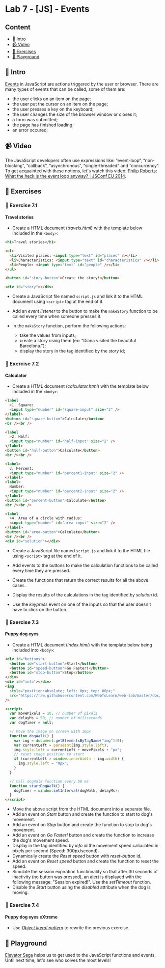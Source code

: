 # Lab 7 - [JS] - Events

## Content

- [🦉 Intro](#-Intro)
- [📹 Video](#-Video)
- [🎢 Exercises](#-Exercises)
- [🚀 Playground](#-Playground)

## 🦉 Intro

[Events](https://developer.mozilla.org/en-US/docs/Web/Events) in JavaScript are actions triggered by the user or browser.
There are many types of events that can be called, some of them are:

- the user clicks on an item on the page;
- the user put the cursor on an item on the page;
- the user presses a key on the keyboard;
- the user changes the size of the browser window or closes it;
- a form was submitted;
- the page has finished loading;
- an error occured;

## 📹 Video

The JavaScript developers often use expressions like: “event-loop”, “non-blocking”, “callback”, “asynchronous”, “single-threaded” and “concurrency”. To get acquainted with these notions, let's watch this video: 
[Philip Roberts: What the heck is the event loop anyway? | JSConf EU 2014](https://www.youtube.com/watch?v=8aGhZQkoFbQ&t=420s).

## 🎢 Exercises

### 💪 Exercise 7.1

#### Travel stories

- Create a HTML document (_travels.html_) with the template below included in the `<body>`:

```html
<h1>Travel stories</h1>

<ul>
  <li>Visited places: <input type="text" id="places" /></li>
  <li>Characteristics: <input type="text" id="characteristics" /></li>
  <li>People: <input type="text" id="people" /></li>
</ul>

<button id="story-button">Create the story!</button>

<div id="story"></div>
```

- Create a JavaScript file named `script.js` and link it to the HTML document using `<script>` tag at the end of it.
- Add an _event listener_ to the button to make the `makeStory` function to be called every time when someone presses it.
- In the `makeStory` function, perform the following actions:

  - take the values from inputs;
  - create a story using them (ex: "Diana visited the beautiful Barcelona.");
  - display the story in the tag identified by the _story_ id;

### 💪 Exercise 7.2

#### Calculator

- Create a HTML document (_calculator.html_) with the template below included in the `<body>`:

```html
<label
  >1. Square:
  <input type="number" id="square-input" size="2" />
</label>
<button id="square-button">Calculate</button>
<br /><br />

<label
  >2. Half:
  <input type="number" id="half-input" size="2" />
</label>
<button id="half-button">Calculate</button>
<br /><br />

<label>
  3. Percent:
  <input type="number" id="percent1-input" size="2" />
</label>
<label>
  Number:
  <input type="number" id="percent2-input" size="2" />
</label>
<button id="percent-button">Calculate</button>
<br /><br />

<label
  >4. Area of a circle with radius:
  <input type="number" id="area-input" size="2" />
</label>
<button id="area-button">Calculate</button>
<br /><br />
<div id="solution"></div>
```

- Create a JavaScript file named `script.js` and link it to the HTML file using `<script>` tag at the end of it.
- Add events to the buttons to make the calculation functions to be called every time they are pressed.
- Create the functions that return the correct results for all the above cases.
- Display the results of the calculations in the tag identified by _solution_ id.

- Use the _keypress_ event on one of the inputs so that the user doesn't have to click on the button.

### 💪 Exercise 7.3

#### Puppy dog eyes

- Create a HTML document (_index.html_) with the template below being included into `<body>`:

```html
<div id="buttons">
  <button id="start-button">Start</button>
  <button id="speed-button">Go Faster!</button>
  <button id="stop-button">Stop</button>
</div>
<div id="info"></div>
<img
  style="position:absolute; left: 0px; top: 80px;"
  src="https://raw.githubusercontent.com/WebToLearn/web-lab/master/doc/lab-7-ro/dog.gif"
/>

<script>
  var movePixels = 10; // number of pixels
  var delayMs = 50; // number of miliseconds
  var dogTimer = null;

  // Move the image on screen with 10px
  function dogWalk() {
    var img = document.getElementsByTagName("img")[0];
    var currentLeft = parseInt(img.style.left);
    img.style.left = currentLeft + movePixels + "px";
    // reset image position to start
    if (currentLeft > window.innerWidth - img.width) {
      img.style.left = "0px";
    }
  }

  // Call dogWalk function every 50 ms
  function startDogWalk() {
    dogTimer = window.setInterval(dogWalk, delayMs);
  }
</script>
```

- Move the above script from the HTML document into a separate file.
- Add an event on _Start_ button and create the function to start to dog's movement.
- Add an event on _Stop_ button and create the function to stop to dog's movement.
- Add an event on _Go Faster!_ button and create the function to increase the dog's movement speed.
- Display in the tag identified by _info_ id the movement speed calculated in pixels per second (Speed: 300px/second).
- Dynamically create the _Reset speed_ button with _reset-button_ id.
- Add an event on _Reset speed_ button and create the function to reset the speed.
- Simulate the session expiration functionality so that after 30 seconds of inactivity (no button was pressed), an alert is displayed with the following message: "Session expired!". Use the _setTimeout_ function.
- Disable the _Start_ button using the _disabled_ attribute when the dog is moving.

### 🎁 Exercise 7.4

#### Puppy dog eyes eXtreme

- Use _[Object literal pattern](https://addyosmani.com/resources/essentialjsdesignpatterns/book/#modulepatternjavascript)_ to rewrite the previous exercise.

## 🚀 Playground

[Elevator Saga](https://play.elevatorsaga.com/) helps us to get used to the JavaScript functions and events. Until next time, let's see who solves the most levels!
